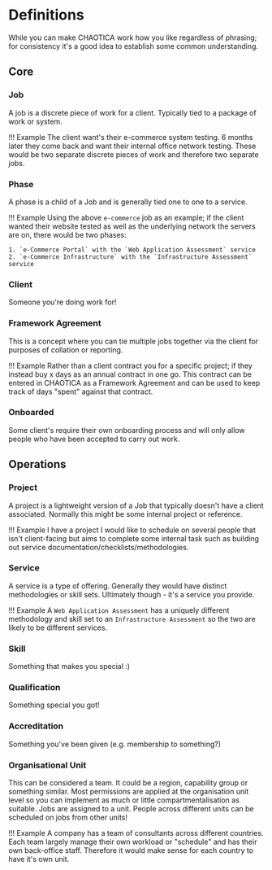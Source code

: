 # Definitions

While you can make CHAOTICA work how you like regardless of phrasing; for consistency it's a good idea to establish some common understanding. 

## Core

### Job

A job is a discrete piece of work for a client. Typically tied to a package of work or system.

!!! Example
    The client want's their e-commerce system testing. 6 months later they come back and want their internal office network testing. These would be two separate discrete pieces of work and therefore two separate jobs.

### Phase

A phase is a child of a Job and is generally tied one to one to a service.

!!! Example
    Using the above `e-commerce` job as an example; if the client wanted their website tested as well as the underlying network the servers are on, there would be two phases:
    
    1. `e-Commerce Portal` with the `Web Application Assessment` service
    2. `e-Commerce Infrastructure` with the `Infrastructure Assessment` service

### Client

Someone you're doing work for!

### Framework Agreement

This is a concept where you can tie multiple jobs together via the client for purposes of collation or reporting.

!!! Example
    Rather than a client contract you for a specific project; if they instead buy x days as an annual contract in one go. This contract can be entered in CHAOTICA as a Framework Agreement and can be used to keep track of days "spent" against that contract.

### Onboarded

Some client's require their own onboarding process and will only allow people who have been accepted to carry out work. 

## Operations

### Project

A project is a lightweight version of a Job that typically doesn't have a client associated. Normally this might be some internal project or reference. 

!!! Example
    I have a project I would like to schedule on several people that isn't client-facing but aims to complete some internal task such as building out service documentation/checklists/methodologies. 

### Service

A service is a type of offering. Generally they would have distinct methodologies or skill sets. Ultimately though - it's a service you provide.

!!! Example
    A `Web Application Assessment` has a uniquely different methodology and skill set to an `Infrastructure Assessment` so the two are likely to be different services.

### Skill

Something that makes you special :)

### Qualification

Something special you got!

### Accreditation

Something you've been given (e.g. membership to something?)

### Organisational Unit

This can be considered a team. It could be a region, capability group or something similar. Most permissions are applied at the organisation unit level so you can implement as much or little compartmentalisation as suitable. Jobs are assigned to a unit. People across different units can be scheduled on jobs from other units!

!!! Example
    A company has a team of consultants across different countries. Each team largely manage their own workload or "schedule" and has their own back-office staff. Therefore it would make sense for each country to have it's own unit.